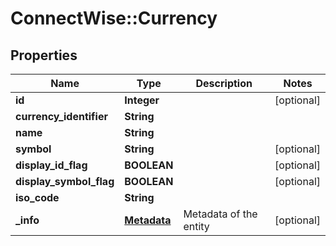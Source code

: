 # ConnectWise::Currency

## Properties
Name | Type | Description | Notes
------------ | ------------- | ------------- | -------------
**id** | **Integer** |  | [optional] 
**currency_identifier** | **String** |  | 
**name** | **String** |  | 
**symbol** | **String** |  | [optional] 
**display_id_flag** | **BOOLEAN** |  | [optional] 
**display_symbol_flag** | **BOOLEAN** |  | [optional] 
**iso_code** | **String** |  | 
**_info** | [**Metadata**](Metadata.md) | Metadata of the entity | [optional] 


